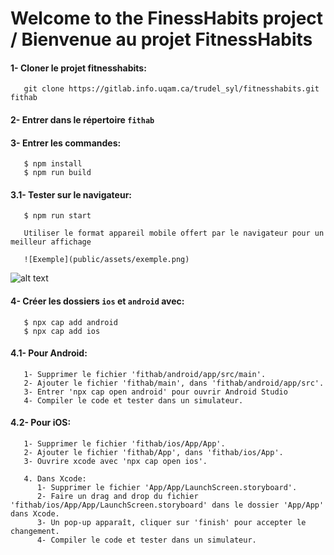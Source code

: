# Welcome to the FinessHabits project / Bienvenue au projet FitnessHabits

#### 1- Cloner le projet fitnesshabits:  
```
   git clone https://gitlab.info.uqam.ca/trudel_syl/fitnesshabits.git fithab
```

#### 2- Entrer dans le répertoire `fithab`

#### 3- Entrer les commandes:
```
   $ npm install
   $ npm run build  
```

#### 3.1- Tester sur le navigateur:
```
   $ npm run start

   Utiliser le format appareil mobile offert par le navigateur pour un meilleur affichage

   ![Exemple](public/assets/exemple.png)
```
   ![alt text](https://gitlab.info.uqam.ca/faidi.sofiane/FitnessHabits/master/public/assets/exemple.png)


#### 4- Créer les dossiers `ios` et `android` avec:
```
   $ npx cap add android 
   $ npx cap add ios      
```

#### 4.1- Pour Android:
```
   1- Supprimer le fichier 'fithab/android/app/src/main'. 
   2- Ajouter le fichier 'fithab/main', dans 'fithab/android/app/src'.  
   3- Entrer 'npx cap open android' pour ouvrir Android Studio
   4- Compiler le code et tester dans un simulateur.  
```

#### 4.2- Pour iOS:
```
   1- Supprimer le fichier 'fithab/ios/App/App'.  
   2- Ajouter le fichier 'fithab/App', dans 'fithab/ios/App'.  
   3- Ouvrire xcode avec 'npx cap open ios'.  

   4. Dans Xcode:
      1- Supprimer le fichier 'App/App/LaunchScreen.storyboard'.
      2- Faire un drag and drop du fichier 'fithab/ios/App/App/LaunchScreen.storyboard' dans le dossier 'App/App' dans Xcode.
      3- Un pop-up apparaît, cliquer sur 'finish' pour accepter le changement.  
      4- Compiler le code et tester dans un simulateur.  
```





